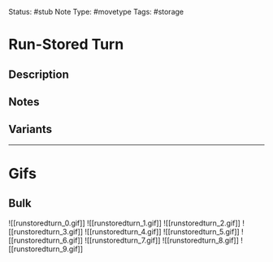 Status: #stub
Note Type: #movetype
Tags: #storage 

# Run-Stored Turn
## Description


## Notes


## Variants


___
# Gifs
## Bulk
![[runstoredturn_0.gif]]
![[runstoredturn_1.gif]]
![[runstoredturn_2.gif]]
![[runstoredturn_3.gif]]
![[runstoredturn_4.gif]]
![[runstoredturn_5.gif]]
![[runstoredturn_6.gif]]
![[runstoredturn_7.gif]]
![[runstoredturn_8.gif]]
![[runstoredturn_9.gif]]